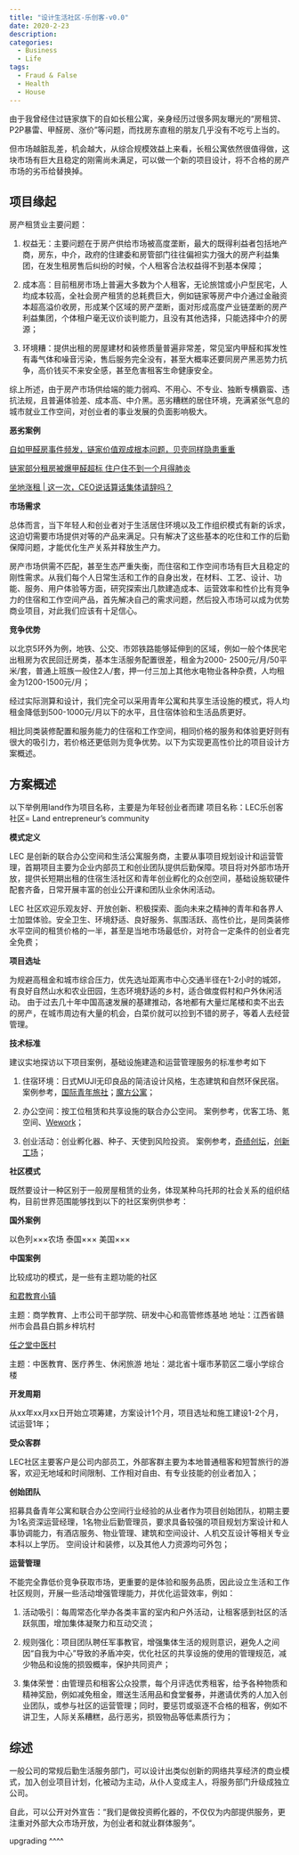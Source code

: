```yaml
---
title: "设计生活社区-乐创客-v0.0"
date: 2020-2-23
description: 
categories:
  - Business
  - Life
tags:
  - Fraud & False
  - Health
  - House
---
```


由于我曾经住过链家旗下的自如长租公寓，亲身经历过很多网友曝光的“房租贷、P2P暴雷、甲醛房、涨价”等问题，而找房东直租的朋友几乎没有不吃亏上当的。

但市场越脏乱差，机会越大，从综合规模效益上来看，长租公寓依然很值得做，这块市场有巨大且稳定的刚需尚未满足，可以做一个新的项目设计，将不合格的房产市场的劣币给替换掉。

## 项目缘起

房产租赁业主要问题：

1. 权益无：主要问题在于房产供给市场被高度垄断，最大的既得利益者包括地产商，房东，中介，政府的住建委和房管部门往往偏袒实力强大的房产利益集团，在发生租房售后纠纷的时候，个人租客合法权益得不到基本保障；
   
2. 成本高：目前租房市场上普遍大多数为个人租客，无论旅馆或小户型民宅，人均成本较高，全社会房产租赁的总耗费巨大，例如链家等房产中介通过金融资本超高溢价收房，形成某个区域的房产垄断，面对形成高度产业链垄断的房产利益集团，个体租户毫无议价谈判能力，且没有其他选择，只能选择中介的房源；

3. 环境糟：提供出租的房屋建材和装修质量普遍非常差，常见室内甲醛和挥发性有毒气体和噪音污染，售后服务完全没有，甚至大概率还要同房产黑恶势力抗争，高价钱买不来安全感，甚至危害租客生命健康安全。

综上所述，由于房产市场供给端的能力弱鸡、不用心、不专业、独断专横霸蛮、违抗法规，且普遍体验差、成本高、中介黑。恶劣糟糕的居住环境，充满紧张气息的城市就业工作空间，对创业者的事业发展的负面影响极大。

**恶劣案例**

[自如甲醛房事件频发，链家价值观成根本问题，贝壳同样隐患重重](https://zhuanlan.zhihu.com/p/43654152) 

[链家部分租房被爆甲醛超标 住户住不到一个月得肺炎](http://finance.sina.com.cn/chanjing/gsnews/2017-12-12/doc-ifypnqvn3543672.shtml) 

[坐地涨租 | 这一次，CEO说话算话集体请辞吗？](https://posts.careerengine.us/p/5e74eaceff98df2c0edf5500)

**市场需求**

总体而言，当下年轻人和创业者对于生活居住环境以及工作组织模式有新的诉求，这迫切需要市场提供对等的产品来满足。只有解决了这些基本的吃住和工作的后勤保障问题，才能优化生产关系并释放生产力。 

房产市场供需不匹配，甚至生态严重失衡，而住宿和工作空间市场有巨大且稳定的刚性需求。从我们每个人日常生活和工作的自身出发，在材料、工艺、设计、功能、服务、用户体验等方面，研究探索出几款建造成本、运营效率和性价比有竞争力的住宿和工作空间产品，首先解决自己的需求问题，然后投入市场可以成为优势商业项目，对此我们应该有十足信心。

**竞争优势**

以北京5环外为例，地铁、公交、市郊铁路能够延伸到的区域，例如一般个体民宅出租房为农民回迁房类，基本生活服务配置很差，租金为2000- 2500元/月/50平米/套，普通上班族一般住2人/套，押一付三加上其他水电物业各种杂费，人均租金为1200-1500元/月；

经过实际测算和设计，我们完全可以采用青年公寓和共享生活设施的模式，将人均租金降低到500-1000元/月以下的水平，且住宿体验和生活品质更好。 

相比同类装修配置和服务能力的住宿和工作空间，相同价格的服务和体验更好则有很大的吸引力，若价格还更低则为竞争优势。以下为实现更高性价比的项目设计方案概述。

## 方案概述

以下举例用land作为项目名称，主要是为年轻创业者而建 项目名称：LEC乐创客社区= Land entrepreneur’s community

**模式定义**

LEC 是创新的联合办公空间和生活公寓服务商，主要从事项目规划设计和运营管理，首期项目主要为企业内部员工和创业团队提供后勤保障。项目将对外部市场开放，提供长短期出租的住宿生活社区和青年创业孵化的众创空间，基础设施软硬件配套齐备，日常开展丰富的创业公开课和团队业余休闲活动。

LEC 社区欢迎乐观友好、开放创新、积极探索、面向未来之精神的青年和各界人士加盟体验。安全卫生、环境舒适、良好服务、氛围活跃、高性价比，是同类装修水平空间的租赁价格的一半，甚至是当地市场最低价，对符合一定条件的创业者完全免费；

**项目选址**

为规避高租金和城市综合压力，优先选址距离市中心交通半径在1-2小时的城郊，有良好自然山水和农业田园，生态环境舒适的乡村，适合做度假村和户外休闲活动。 由于过去几十年中国高速发展的基建推动，各地都有大量烂尾楼和卖不出去的房产，在城市周边有大量的机会，白菜价就可以捡到不错的房子，等着人去经营管理。

**技术标准**

建议实地探访以下项目案例，基础设施建造和运营管理服务的标准参考如下

1. 住宿环境：日式MUJI无印良品的简洁设计风格，生态建筑和自然环保民宿。 案例参考，[国际青年旅社](https://www.hihostels.com/)；[魔方公寓](https://www.52mf.com/)；

2. 办公空间：按工位租赁和共享设施的联合办公空间。 案例参考，优客工场、氪空间、[Wework](https://www.wework.com/)；

3. 创业活动：创业孵化器、种子、天使到风险投资。 案例参考，[奇绩创坛](https://www.miracleplus.com/)，[创新工场](https://www.chuangxin.com/)；

**社区模式**

既然要设计一种区别于一般房屋租赁的业务，体现某种乌托邦的社会关系的组织结构，目前世界范围能够找到以下的社区案例供参考：

**国外案例**

以色列×××农场 泰国××× 美国×××

**中国案例**

比较成功的模式，是一些有主题功能的社区

[和君教育小镇](http://www.hejun.com/page492)

主题：商学教育、上市公司干部学院、研发中心和高管修炼基地 地址：江西省赣州市会昌县白鹅乡梓坑村

[任之堂中医村](https://mp.weixin.qq.com/s/KM2L7GaHRiI9qdDihDhnbQ) 

主题：中医教育、医疗养生、休闲旅游 地址：湖北省十堰市茅箭区二堰小学综合楼

**开发周期**

从xx年xx月xx日开始立项筹建，方案设计1个月，项目选址和施工建设1-2个月，试运营1年；

**受众客群**

LEC社区主要客户是公司内部员工，外部客群主要为本地普通租客和短暂旅行的游客，欢迎无地域和时间限制、工作相对自由、有专业技能的创业者加入；

**创始团队**

招募具备青年公寓和联合办公空间行业经验的从业者作为项目创始团队，初期主要为1名资深运营经理，1名物业后勤管理员，要求具备较强的项目规划方案设计和人事协调能力，有酒店服务、物业管理、建筑和空间设计、人机交互设计等相关专业本科以上学历。 空间设计和装修，以及其他人力资源均可外包；

**运营管理**

不能完全靠低价竞争获取市场，更重要的是体验和服务品质，因此设立生活和工作社区规则，开展一些活动增强管理能力，并优化运营效率，例如：

1. 活动吸引：每周常态化举办各类丰富的室内和户外活动，让租客感到社区的活跃氛围，增加集体凝聚力和互动交流；

2. 规则强化：项目团队聘任军事教官，增强集体生活的规则意识，避免人之间因“自我为中心”导致的矛盾冲突，优化社区的共享设施的使用的管理规范，减少物品和设施的损毁概率，保护共同资产；

3. 集体荣誉：由管理员和租客公众投票，每个月评选优秀租客，给予各种物质和精神奖励，例如减免租金，赠送生活用品和食堂餐券，并邀请优秀的人加入创业团队，或参与社区的运营管理；同时，要惩罚或驱逐不合格的租客，例如不讲卫生，人际关系糟糕，品行恶劣，损毁物品等低素质行为；

## 综述

一般公司的常规后勤生活服务部门，可以设计出类似创新的网络共享经济的商业模式，加入创业项目计划，化被动为主动，从仆人变成主人，将服务部门升级成独立公司。 

自此，可以公开对外宣告：“我们是做投资孵化器的，不仅仅为内部提供服务，更注重对外部大众市场开放，为创业者和就业群体服务“。

upgrading ^^^^